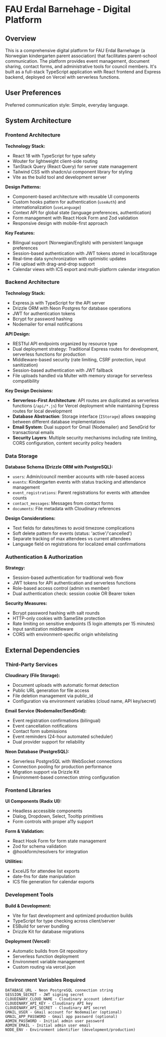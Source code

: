 # FAU Erdal Barnehage - Digital Platform

## Overview

This is a comprehensive digital platform for FAU Erdal Barnehage (a Norwegian kindergarten parent association) that facilitates parent-school communication. The platform provides event management, document sharing, contact forms, and administrative tools for council members. It's built as a full-stack TypeScript application with React frontend and Express backend, deployed on Vercel with serverless functions.

## User Preferences

Preferred communication style: Simple, everyday language.

## System Architecture

### Frontend Architecture

**Technology Stack:**
- React 18 with TypeScript for type safety
- Wouter for lightweight client-side routing
- TanStack Query (React Query) for server state management
- Tailwind CSS with shadcn/ui component library for styling
- Vite as the build tool and development server

**Design Patterns:**
- Component-based architecture with reusable UI components
- Custom hooks pattern for authentication (`useAuth`) and internationalization (`useLanguage`)
- Context API for global state (language preferences, authentication)
- Form management with React Hook Form and Zod validation
- Responsive design with mobile-first approach

**Key Features:**
- Bilingual support (Norwegian/English) with persistent language preferences
- Session-based authentication with JWT tokens stored in localStorage
- Real-time data synchronization with optimistic updates
- File upload with drag-and-drop support
- Calendar views with ICS export and multi-platform calendar integration

### Backend Architecture

**Technology Stack:**
- Express.js with TypeScript for the API server
- Drizzle ORM with Neon Postgres for database operations
- JWT for authentication tokens
- Bcrypt for password hashing
- Nodemailer for email notifications

**API Design:**
- RESTful API endpoints organized by resource type
- Dual deployment strategy: Traditional Express routes for development, serverless functions for production
- Middleware-based security (rate limiting, CSRF protection, input sanitization)
- Session-based authentication with JWT fallback
- File uploads handled via Multer with memory storage for serverless compatibility

**Key Design Decisions:**
- **Serverless-First Architecture**: API routes are duplicated as serverless functions (`/api/*.js`) for Vercel deployment while maintaining Express routes for local development
- **Database Abstraction**: Storage interface (`IStorage`) allows swapping between different database implementations
- **Email System**: Dual support for Gmail (Nodemailer) and SendGrid for transactional emails
- **Security Layers**: Multiple security mechanisms including rate limiting, CORS configuration, content security policy headers

### Data Storage

**Database Schema (Drizzle ORM with PostgreSQL):**
- `users`: Admin/council member accounts with role-based access
- `events`: Kindergarten events with status tracking and attendance management
- `event_registrations`: Parent registrations for events with attendee counts
- `contact_messages`: Messages from contact forms
- `documents`: File metadata with Cloudinary references

**Design Considerations:**
- Text fields for dates/times to avoid timezone complications
- Soft delete pattern for events (status: 'active'/'cancelled')
- Separate tracking of max attendees vs current attendees
- Language field on registrations for localized email confirmations

### Authentication & Authorization

**Strategy:**
- Session-based authentication for traditional web flow
- JWT tokens for API authentication and serverless functions
- Role-based access control (admin vs member)
- Dual authentication check: session cookie OR Bearer token

**Security Measures:**
- Bcrypt password hashing with salt rounds
- HTTP-only cookies with SameSite protection
- Rate limiting on sensitive endpoints (5 login attempts per 15 minutes)
- Input sanitization middleware
- CORS with environment-specific origin whitelisting

## External Dependencies

### Third-Party Services

**Cloudinary (File Storage):**
- Document uploads with automatic format detection
- Public URL generation for file access
- File deletion management via public_id
- Configuration via environment variables (cloud name, API key/secret)

**Email Service (Nodemailer/SendGrid):**
- Event registration confirmations (bilingual)
- Event cancellation notifications
- Contact form submissions
- Event reminders (24-hour automated scheduler)
- Dual provider support for reliability

**Neon Database (PostgreSQL):**
- Serverless PostgreSQL with WebSocket connections
- Connection pooling for production performance
- Migration support via Drizzle Kit
- Environment-based connection string configuration

### Frontend Libraries

**UI Components (Radix UI):**
- Headless accessible components
- Dialog, Dropdown, Select, Tooltip primitives
- Form controls with proper a11y support

**Form & Validation:**
- React Hook Form for form state management
- Zod for schema validation
- @hookform/resolvers for integration

**Utilities:**
- ExcelJS for attendee list exports
- date-fns for date manipulation
- ICS file generation for calendar exports

### Development Tools

**Build & Development:**
- Vite for fast development and optimized production builds
- TypeScript for type checking across client/server
- ESBuild for server bundling
- Drizzle Kit for database migrations

**Deployment (Vercel):**
- Automatic builds from Git repository
- Serverless function deployment
- Environment variable management
- Custom routing via vercel.json

### Environment Variables Required

```
DATABASE_URL - Neon PostgreSQL connection string
SESSION_SECRET - JWT signing secret
CLOUDINARY_CLOUD_NAME - Cloudinary account identifier
CLOUDINARY_API_KEY - Cloudinary API key
CLOUDINARY_API_SECRET - Cloudinary API secret
GMAIL_USER - Gmail account for Nodemailer (optional)
GMAIL_APP_PASSWORD - Gmail app password (optional)
ADMIN_PASSWORD - Initial admin user password
ADMIN_EMAIL - Initial admin user email
NODE_ENV - Environment identifier (development/production)
```